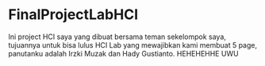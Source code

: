 # FinalProjectLabHCI
Ini project HCI saya yang dibuat bersama teman sekelompok saya, tujuannya untuk bisa lulus HCI Lab yang mewajibkan kami membuat 5 page, panutanku adalah Irzki Muzak dan Hady Gustianto.  HEHEHEHHE UWU
